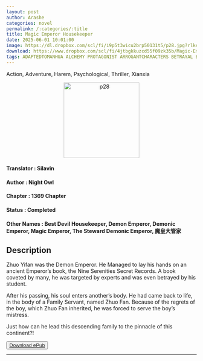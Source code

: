 ```yaml
---
layout: post
author: Arashe
categories: novel
permalink: /:categories/:title
title: Magic Emperor Housekeeper
date: 2025-06-01 10:01:00
image: https://dl.dropbox.com/scl/fi/i9p5t3wicu2brp50131t5/p28.jpg?rlkey=qroyzkt199t70x57ijo67fd6i&dl=0
download: https://www.dropbox.com/scl/fi/4jtbgkkuzcd55f09zk35b/Magic-Emperor-Silavin.epub?dl=1
tags: ADAPTEDTOMANHUA ALCHEMY PROTAGONIST ARROGANTCHARACTERS BETRAYAL BRAINWASHING CLANBUILDING CLEVERPROTAGONIST COMEDICUNDERTONE CULTIVATION CUNNINGPROTAGONIST MALEPROTAGONIST PILLCONCOCTING PREVIOUSLIFE REINCARNATION REVENGE RUTHLESSPROTAGONIST SCHEMESANDCONSPIRACIES SHARPTONGUEDCHARACTERS TRANSMIGRATION
---
```

Action, Adventure, Harem, Psychological, Thriller, Xianxia

<p align="center">
<img src="{{ page.image }}" alt="p28" width="200" />
</p>

#### Translator   : Silavin

#### Author  : Night Owl

#### Chapter : 1369 Chapter

#### Status  : Completed

#### Other Names    : Best Devil Housekeeper, Demon Emperor, Demonic Emperor, Magic Emperor, The Steward Demonic Emperor, 魔皇大管家

## Description

Zhuo Yifan was the Demon Emperor. He Managed to lay his hands on an ancient Emperor’s book, the Nine Serenities Secret Records. A book coveted by many, he was targeted by experts and was even betrayed by his student.

After his passing, his soul enters another’s body. He had came back to life, in the body of a Family Servant, named Zhuo Fan. Because of the regrets of the boy, which Zhuo Fan inherited, he was forced to serve the boy’s mistress.

Just how can he lead this descending family to the pinnacle of this continent?!

<button>
    <a href="{{ page.download }}" download>Download ePub</a>
</button>

* * *
